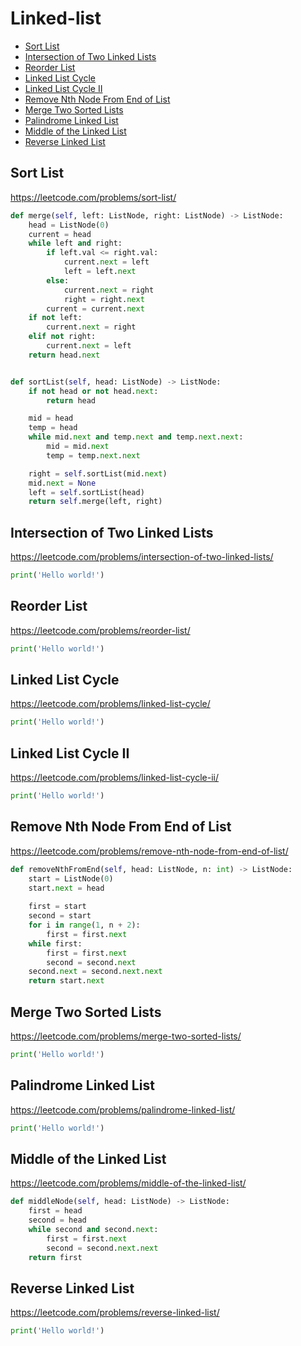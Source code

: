 # Linked-list

+ [Sort List](#sort-list)
+ [Intersection of Two Linked Lists](#intersection-of-two-linked-lists)
+ [Reorder List](#reorder-list)
+ [Linked List Cycle](#linked-list-cycle)
+ [Linked List Cycle II](#linked-list-cycle-ii)
+ [Remove Nth Node From End of List](#remove-nth-node-from-end-of-list)
+ [Merge Two Sorted Lists](#merge-two-sorted-list)
+ [Palindrome Linked List](#palindrome-linked-list)
+ [Middle of the Linked List](#middle-of-the-linked-list)
+ [Reverse Linked List](#reverse-linked-list)

## Sort List

https://leetcode.com/problems/sort-list/

```python
def merge(self, left: ListNode, right: ListNode) -> ListNode:
    head = ListNode(0)
    current = head
    while left and right:
        if left.val <= right.val:
            current.next = left
            left = left.next
        else:
            current.next = right
            right = right.next
        current = current.next
    if not left:
        current.next = right
    elif not right:
        current.next = left
    return head.next


def sortList(self, head: ListNode) -> ListNode:
    if not head or not head.next:
        return head

    mid = head
    temp = head
    while mid.next and temp.next and temp.next.next:
        mid = mid.next
        temp = temp.next.next

    right = self.sortList(mid.next)
    mid.next = None
    left = self.sortList(head)
    return self.merge(left, right)
```

## Intersection of Two Linked Lists

https://leetcode.com/problems/intersection-of-two-linked-lists/

```python
print('Hello world!')
```

## Reorder List

https://leetcode.com/problems/reorder-list/

```python
print('Hello world!')
```

## Linked List Cycle

https://leetcode.com/problems/linked-list-cycle/

```python
print('Hello world!')
```

## Linked List Cycle II

https://leetcode.com/problems/linked-list-cycle-ii/

```python
print('Hello world!')
```

## Remove Nth Node From End of List

https://leetcode.com/problems/remove-nth-node-from-end-of-list/

```python
def removeNthFromEnd(self, head: ListNode, n: int) -> ListNode:
    start = ListNode(0)
    start.next = head
    
    first = start
    second = start
    for i in range(1, n + 2):
        first = first.next
    while first:
        first = first.next
        second = second.next
    second.next = second.next.next
    return start.next
```

## Merge Two Sorted Lists

https://leetcode.com/problems/merge-two-sorted-lists/

```python
print('Hello world!')
```

## Palindrome Linked List

https://leetcode.com/problems/palindrome-linked-list/

```python
print('Hello world!')
```

## Middle of the Linked List

https://leetcode.com/problems/middle-of-the-linked-list/

```python
def middleNode(self, head: ListNode) -> ListNode:
    first = head
    second = head
    while second and second.next:
        first = first.next
        second = second.next.next
    return first
```

## Reverse Linked List

https://leetcode.com/problems/reverse-linked-list/

```python
print('Hello world!')
```
